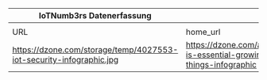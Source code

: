 |IoTNumb3rs Datenerfassung|||||||||||
| ---- | ---- | ---- | ---- | ---- | ---- | ---- | ---- | ---- | ---- | ---- |
||||||||||||
|URL|home_url|filename|device_class|device_count|market_class|market_volume|prognosis_year|publication_year|authorship_class|Dropbox folder|
|https://dzone.com/storage/temp/4027553-iot-security-infographic.jpg|https://dzone.com/articles/secuirty-is-essential-growing-internet-of-things-infographic|file2_iot-security-infographic.jpg||||||||Pattoho/20181117-1200|
